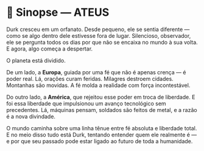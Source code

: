 # 📘 Sinopse — ATEUS

Durk cresceu em um orfanato. Desde pequeno, ele se sentia diferente — como se algo dentro dele estivesse fora de lugar. Silencioso, observador, ele se pergunta todos os dias por que não se encaixa no mundo à sua volta. E agora, algo começa a despertar.

O planeta está dividido.

De um lado, a **Europa**, guiada por uma fé que não é apenas crença — é poder real. Lá, orações curam feridas. Milagres destroem cidades. Montanhas são movidas. A fé molda a realidade com força incontestável.

Do outro lado, a **América**, que rejeitou esse poder em troca de liberdade. E foi essa liberdade que impulsionou um avanço tecnológico sem precedentes. Lá, máquinas pensam, soldados são feitos de metal, e a razão é a nova divindade.

O mundo caminha sobre uma linha tênue entre fé absoluta e liberdade total. E no meio disso tudo está Durk, tentando entender quem ele realmente é — e por que seu passado pode estar ligado ao futuro de toda a humanidade.
